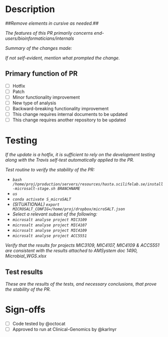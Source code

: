 # Description
_##Remove elements in cursive as needed.##_

_The features of this PR primarily concerns end-users/bioinformaticians/internals_

_Summary of the changes made:_

_If not self-evident, mention what prompted the change._

## Primary function of PR
- [ ] Hotfix
- [ ] Patch
- [ ] Minor functionality improvement
- [ ] New type of analysis
- [ ] Backward-breaking functionality improvement
- [ ] This change requires internal documents to be updated
- [ ] This change requires another repository to be updated

# Testing
_If the update is a hotfix, it is sufficient to rely on the development testing along with the Travis self-test automatically applied to the PR._

_Test routine to verify the stability of the PR:_
- _`bash /home/proj/production/servers/resources/hasta.scilifelab.se/install-microsalt-stage.sh BRANCHNAME`_
- _`us`_
- _`conda activate S_microSALT`_
- _(SITUATIONAL) `export MICROSALT_CONFIG=/home/proj/dropbox/microSALT.json`_
- _Select a relevant subset of the following:_
- _`microsalt analyse project MIC3109`_
- _`microsalt analyse project MIC4107`_
- _`microsalt analyse project MIC4109`_
- _`microsalt analyse project ACC5551`_

_Verify that the results for projects MIC3109, MIC4107, MIC4109 & ACC5551 are consistent with the results attached to AMSystem doc 1490, Microbial_WGS.xlsx_

## Test results
_These are the results of the tests, and necessary conclusions, that prove the stability of the PR._

# Sign-offs
- [ ] Code tested by @octocat
- [ ] Approved to run at Clinical-Genomics by @karlnyr 
